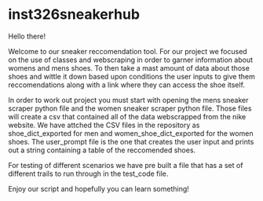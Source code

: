 # inst326sneakerhub


Hello there! 

Welcome to our sneaker reccomendation tool. For our project we focused on the use of classes and webscraping in order to garner
information about womens and mens shoes. To then take a mast amount of data about those shoes and wittle it down based upon 
conditions the user inputs to give them reccomendations along with a link where they can access the shoe itself. 

In order to work out project you must start with opening the mens sneaker scraper python file and the women sneaker scraper 
python file. Those files will create a csv that contained all of the data webscrapped from the nike website. We have attched 
the CSV files in the repository as shoe_dict_exported for men and women_shoe_dict_exported for the women shoes. 
The user_prompt file is the one that creates the user input and prints out a string containing a table of the reccomended shoes.

For testing of different scenarios we have pre built a file that has a set of different trails to run through in the test_code 
file. 

Enjoy our script and hopefully you can learn something! 
